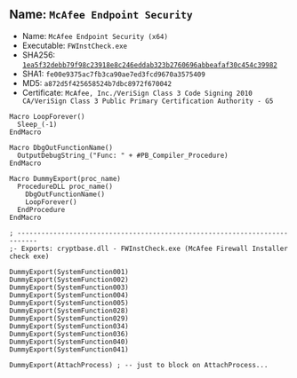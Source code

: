 ## Name: `McAfee Endpoint Security`

* Name: `McAfee Endpoint Security (x64)`
* Executable: `FWInstCheck.exe`
* SHA256: [`1ea5f32debb79f98c23918e8c246eddab323b2760696abbeafaf30c454c39982`](https://www.hybrid-analysis.com/search?query=1ea5f32debb79f98c23918e8c246eddab323b2760696abbeafaf30c454c39982)
* SHA1: `fe00e9375ac7fb3ca90ae7ed3fcd9670a3575409`
* MD5: `a872d5f425658524b7dbc8972f670042`
* Certificate: `McAfee, Inc./VeriSign Class 3 Code Signing 2010 CA/VeriSign Class 3 Public Primary Certification Authority - G5`

```
Macro LoopForever()
  Sleep_(-1)
EndMacro

Macro DbgOutFunctionName()
  OutputDebugString_("Func: " + #PB_Compiler_Procedure)
EndMacro

Macro DummyExport(proc_name)
  ProcedureDLL proc_name()
    DbgOutFunctionName()
    LoopForever()
  EndProcedure
EndMacro

; ---------------------------------------------------------------------------
;- Exports: cryptbase.dll - FWInstCheck.exe (McAfee Firewall Installer check exe)

DummyExport(SystemFunction001)
DummyExport(SystemFunction002)
DummyExport(SystemFunction003)
DummyExport(SystemFunction004)
DummyExport(SystemFunction005)
DummyExport(SystemFunction028)
DummyExport(SystemFunction029)
DummyExport(SystemFunction034)
DummyExport(SystemFunction036)
DummyExport(SystemFunction040)
DummyExport(SystemFunction041)

DummyExport(AttachProcess) ; -- just to block on AttachProcess...
```
